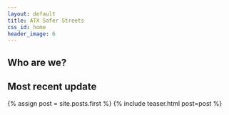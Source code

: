 ```yaml
---
layout: default
title: ATX Safer Streets
css_id: home
header_image: 6
---
```


## Who are we?




## Most recent update

{% assign post = site.posts.first %}
{% include teaser.html post=post %}
